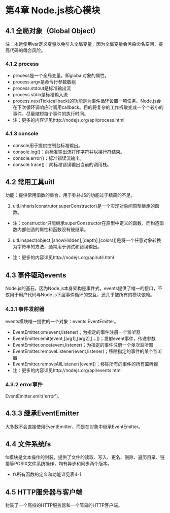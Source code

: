 # 第4章 Node.js核心模块
## 4.1 全局对象（Global Object）
注：永远使用var定义变量以免引入全局变量，因为全局变量会污染命名空间，提高代码的耦合风险。
### 4.1.2 process
* process是一个全局变量，即global对象的属性。
* process.argv是命令行参数数组
* process.stdout是标准输出流
* process.stdin是标准输入流
* process.nextTick(callback)的功能是为事件循环设置一项任务。Node.js会在下次循环调响应时调用callback。目的将复杂的工作拆散变成一个个较小的事件，尽量缩短每个事件的执行时间。
* 注：更多的内容详见http://nodejs.org/api/process.html
### 4.1.3 console
* console用于提供控制台标准输出。
* console.log()：向标准输出流打印字符并以换行符结束。
* console.error()：标准错误流输出。
* console.trace()：向标准错误输出当前的调用栈。
## 4.2 常用工具uitl
功能：提供常用函数的集合，用于弥补JS的功能过于精简的不足。
1. uitl.inheris(construtor,superConstructor)是一个实现对象间原型继承的函数。
* 注：constructior只能继承superConstructor在原型中定义的函数，而构造函数内部创造的属性和函数没有被继承。
2. uitl.inspect(object,[showHidden],[depth],[colors])是将一个任意对象转换为字符串的方法，通常用于调试和错误输出。
* 注：更多的内容详见http://nodejs.org/api/util.html
## 4.3 事件驱动events
Node.js的基石，因为Node.js本身架构是事件式，events提供了唯一的接口，不仅用于用户代码与Node.js下层事件循环的交互，还几乎被所有的模块依赖。
### 4.3.1 事件发射器
events模块唯一提供的一个对象：events.EventEmitter。
* EventEmitter.om(event,listener)；为指定的事件注册一个监听器
* EventEmitter.emit(event,[arg1],[arg2],[...])；发射event事件，传递参数
* EventEmitter.once(event,listener)；为指定的事件注册一个单次监听器
* EventEmitter.removeListener(event,listener)；移除指定的事件的某个监听器
* EventEmitter.removeAllListener([event])；移除所有的事件的所有监听器
* 注：更多的内容详见http://nodejs.org/api/events.html
### 4.3.2 error事件
EventEmitter.emit('error').
## 4.3.3 继承EventEmitter
大多数不会直接使用EventEmitter，而是在对象中继承EventEmitter。
## 4.4 文件系统fs
fs模块是文本操作的封装，提供了文件的读取、写入、更名、删除、遍历目录、链接等POSIX文件系统操作，均有异步和同步两个版本。
* fs所有函数的定义和功能详见表4-1
## 4.5 HTTP服务器与客户端
封装了一个高校的HTTP服务器和一个简易的HTTP客户端。

